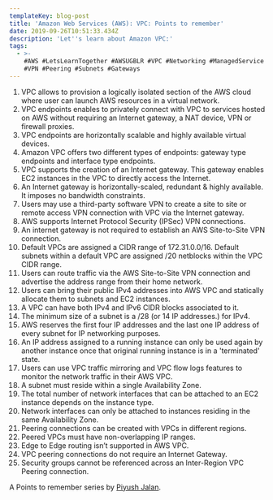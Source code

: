 ```yaml
---
templateKey: blog-post
title: 'Amazon Web Services (AWS): VPC: Points to remember'
date: 2019-09-26T10:51:33.434Z
description: 'Let''s learn about Amazon VPC:'
tags:
  - >-
    #AWS #LetsLearnTogether #AWSUGBLR #VPC #Networking #ManagedService #Security
    #VPN #Peering #Subnets #Gateways
---
```

1. VPC allows to provision a logically isolated section of the AWS cloud where user can launch AWS resources in a virtual network.
2. VPC endpoints enables to privately connect with VPC to services hosted on AWS without requiring an Internet gateway, a NAT device, VPN or firewall proxies.
3. VPC endpoints are horizontally scalable and highly available virtual devices.
4. Amazon VPC offers two different types of endpoints: gateway type endpoints and interface type endpoints.
5. VPC supports the creation of an Internet gateway. This gateway enables EC2 instances in the VPC to directly access the Internet.
6. An Internet gateway is horizontally-scaled, redundant & highly available. It imposes no bandwidth constraints.
7. Users may use a third-party software VPN to create a site to site or remote access VPN connection with VPC via the Internet gateway.
8. AWS supports Internet Protocol Security (IPSec) VPN connections.
9. An internet gateway is not required to establish an AWS Site-to-Site VPN connection.
10. Default VPCs are assigned a CIDR range of 172.31.0.0/16. Default subnets within a default VPC are assigned /20 netblocks within the VPC CIDR range.
11. Users can route traffic via the AWS Site-to-Site VPN connection and advertise the address range from their home network.
12. Users can bring their public IPv4 addresses into AWS VPC and statically allocate them to subnets and EC2 instances.
13. A VPC can have both IPv4 and IPv6 CIDR blocks associated to it.
14. The minimum size of a subnet is a /28 (or 14 IP addresses.) for IPv4.
15. AWS reserves the first four IP addresses and the last one IP address of every subnet for IP networking purposes.
16. An IP address assigned to a running instance can only be used again by another instance once that original running instance is in a 'terminated' state.
17. Users can use VPC traffic mirroring and VPC flow logs features to monitor the network traffic in their AWS VPC.
18. A subnet must reside within a single Availability Zone.
19. The total number of network interfaces that can be attached to an EC2 instance depends on the instance type.
20. Network interfaces can only be attached to instances residing in the same Availability Zone.
21. Peering connections can be created with VPCs in different regions.
22. Peered VPCs must have non-overlapping IP ranges.
23. Edge to Edge routing isn’t supported in AWS VPC.
24. VPC peering connections do not require an Internet Gateway.
25. Security groups cannot be referenced across an Inter-Region VPC Peering connection.

A Points to remember series by [Piyush Jalan](https://www.linkedin.com/in/piyush-jalan/).
